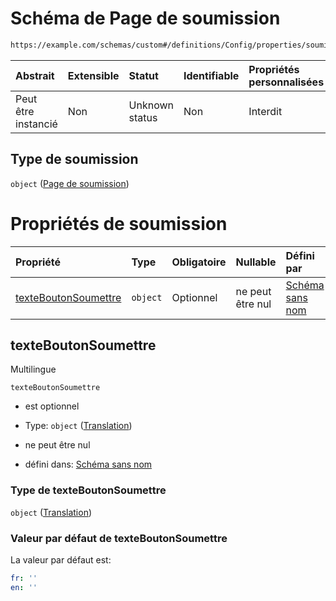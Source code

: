 # Schéma de Page de soumission

```txt
https://example.com/schemas/custom#/definitions/Config/properties/soumission
```



| Abstrait            | Extensible | Statut         | Identifiable | Propriétés personnalisées | Propriétés Additionnelles | Limites d'accès | Défini dans                                                                        |
| :------------------ | :--------- | :------------- | :----------- | :------------------------ | :------------------------ | :-------------- | :--------------------------------------------------------------------------------- |
| Peut être instancié | Non        | Unknown status | Non          | Interdit                  | Interdit                  | aucun           | [FRW.form.schema.json\*](../out/FRW.form.schema.json "ouvrir le schéma d'origine") |

## Type de soumission

`object` ([Page de soumission](frw-definitions-configuration-du-formulaire-properties-page-de-soumission.md))

# Propriétés de soumission

| Propriété                                     | Type     | Obligatoire | Nullable         | Défini par                                                                                                                                     |
| :-------------------------------------------- | :------- | :---------- | :--------------- | :--------------------------------------------------------------------------------------------------------------------------------------------- |
| [texteBoutonSoumettre](#texteboutonsoumettre) | `object` | Optionnel   | ne peut être nul | [Schéma sans nom](frw-definitions-translation.md "https://example.com/schemas/custom#/definitions/Soumission/properties/texteBoutonSoumettre") |

## texteBoutonSoumettre

Multilingue

`texteBoutonSoumettre`

*   est optionnel

*   Type: `object` ([Translation](frw-definitions-translation.md))

*   ne peut être nul

*   défini dans: [Schéma sans nom](frw-definitions-translation.md "https://example.com/schemas/custom#/definitions/Soumission/properties/texteBoutonSoumettre")

### Type de texteBoutonSoumettre

`object` ([Translation](frw-definitions-translation.md))

### Valeur par défaut de texteBoutonSoumettre

La valeur par défaut est:

```yaml
fr: ''
en: ''

```
